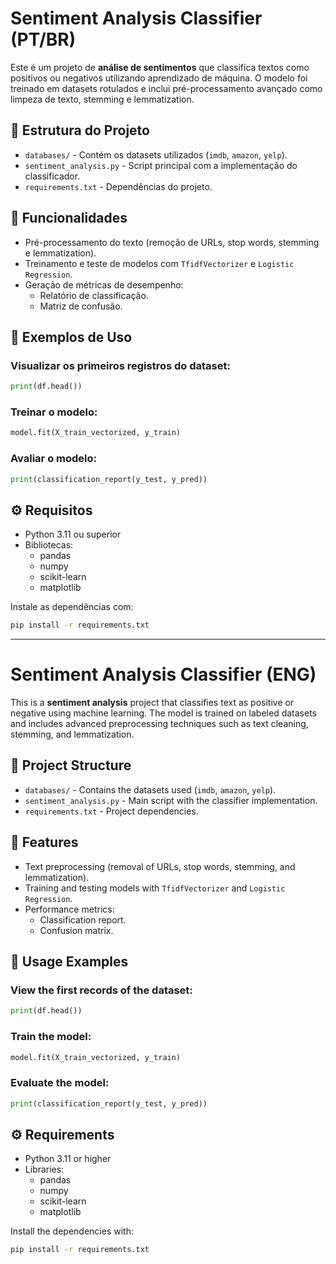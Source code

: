 # Sentiment Analysis Classifier (PT/BR)

Este é um projeto de **análise de sentimentos** que classifica textos como positivos ou negativos utilizando aprendizado de máquina. O modelo foi treinado em datasets rotulados e inclui pré-processamento avançado como limpeza de texto, stemming e lemmatization.

## 📂 Estrutura do Projeto
- `databases/` - Contém os datasets utilizados (`imdb`, `amazon`, `yelp`).
- `sentiment_analysis.py` - Script principal com a implementação do classificador.
- `requirements.txt` - Dependências do projeto.

## 🚀 Funcionalidades
- Pré-processamento do texto (remoção de URLs, stop words, stemming e lemmatization).
- Treinamento e teste de modelos com `TfidfVectorizer` e `Logistic Regression`.
- Geração de métricas de desempenho:
  - Relatório de classificação.
  - Matriz de confusão.
  
## 🧪 Exemplos de Uso
### Visualizar os primeiros registros do dataset:
```python
print(df.head())
```

### Treinar o modelo:
```python
model.fit(X_train_vectorized, y_train)
```

### Avaliar o modelo:
```python
print(classification_report(y_test, y_pred))
```

## ⚙️ Requisitos
- Python 3.11 ou superior
- Bibliotecas: 
  - pandas
  - numpy
  - scikit-learn
  - matplotlib

Instale as dependências com:
```bash
pip install -r requirements.txt
```


---

# Sentiment Analysis Classifier (ENG)

This is a **sentiment analysis** project that classifies text as positive or negative using machine learning. The model is trained on labeled datasets and includes advanced preprocessing techniques such as text cleaning, stemming, and lemmatization.

## 📂 Project Structure
- `databases/` - Contains the datasets used (`imdb`, `amazon`, `yelp`).
- `sentiment_analysis.py` - Main script with the classifier implementation.
- `requirements.txt` - Project dependencies.

## 🚀 Features
- Text preprocessing (removal of URLs, stop words, stemming, and lemmatization).
- Training and testing models with `TfidfVectorizer` and `Logistic Regression`.
- Performance metrics:
  - Classification report.
  - Confusion matrix.
  
## 🧪 Usage Examples
### View the first records of the dataset:
```python
print(df.head())
```

### Train the model:
```python
model.fit(X_train_vectorized, y_train)
```

### Evaluate the model:
```python
print(classification_report(y_test, y_pred))
```

## ⚙️ Requirements
- Python 3.11 or higher
- Libraries:
  - pandas
  - numpy
  - scikit-learn
  - matplotlib

Install the dependencies with:
```bash
pip install -r requirements.txt
```
